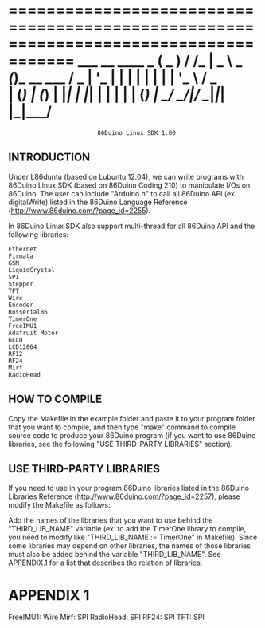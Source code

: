 =====================================================================================
					   ___   __   ____        _
					  ( _ ) / /_ |  _ \ _   _(_)_ __   ___
					  / _ \| '_ \| | | | | | | | '_ \ / _ \
					 | (_) | (_) | |_| | |_| | | | | | (_) |
					  \___/ \___/|____/ \____|_|_| |_|\___/
=====================================================================================

                             86Duino Linux SDK 1.00

INTRODUCTION
------------

Under L86duntu (based on Lubuntu 12.04), we can write programs with
86Duino Linux SDK (based on 86Duino Coding 210) to manipulate I/Os on 86Duino.
The user can include "Arduino.h" to call all 86Duino API (ex. digitalWrite)
listed in the 86Duino Language Reference (http://www.86duino.com/?page_id=2255).

In 86Duino Linux SDK also support multi-thread for all 86Duino API and
the following libraries:

	Ethernet
	Firmata
	GSM
	LiquidCrystal 
	SPI
	Stepper
	TFT
	Wire
	Encoder
	Rosserial86
	TimerOne
	FreeIMU1
	Adafruit Motor
	GLCD
	LCD12864
	RF12
	RF24
	Mirf
	RadioHead


HOW TO COMPILE
--------------

Copy the Makefile in the example folder and paste it to your program folder 
that you want to compile, and then type "make" command to compile source
code to produce your 86Duino program (if you want to use 86Duino libraries,
see the following "USE THIRD-PARTY LIBRARIES" section).


USE THIRD-PARTY LIBRARIES
-------------------------

If you need to use in your program 86Duino libraries listed in the 86Duino 
Libraries Reference (http://www.86duino.com/?page_id=2257), please modify
the Makefile as follows:

  Add the names of the libraries that you want to use behind the 
  "THIRD_LIB_NAME" variable (ex. to add the TimerOne library to compile, you 
  need to modify like "THIRD_LIB_NAME := TimerOne" in Makefile). Since some 
  libraries may depend on other libraries, the names of those libraries must 
  also be added behind the variable "THIRD_LIB_NAME". See APPENDIX.1 for a
  list that describes the relation of libraries.

APPENDIX 1
==========

FreeIMU1:         Wire
Mirf:             SPI
RadioHead:        SPI
RF24:             SPI
TFT:              SPI
